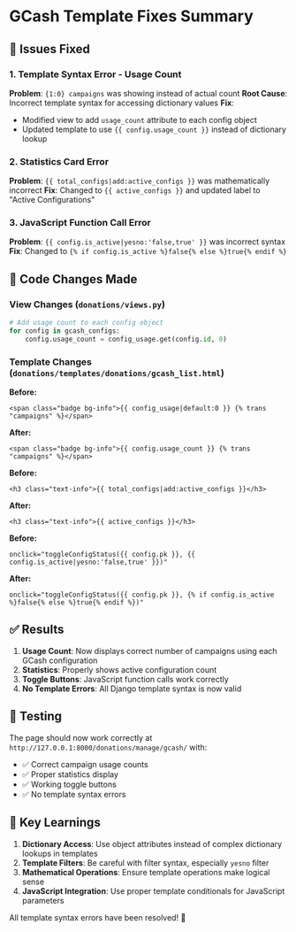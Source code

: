 # GCash Template Fixes Summary

## 🐛 **Issues Fixed**

### **1. Template Syntax Error - Usage Count**
**Problem**: `{1:0} campaigns` was showing instead of actual count
**Root Cause**: Incorrect template syntax for accessing dictionary values
**Fix**: 
- Modified view to add `usage_count` attribute to each config object
- Updated template to use `{{ config.usage_count }}` instead of dictionary lookup

### **2. Statistics Card Error**
**Problem**: `{{ total_configs|add:active_configs }}` was mathematically incorrect
**Fix**: Changed to `{{ active_configs }}` and updated label to "Active Configurations"

### **3. JavaScript Function Call Error**
**Problem**: `{{ config.is_active|yesno:'false,true' }}` was incorrect syntax
**Fix**: Changed to `{% if config.is_active %}false{% else %}true{% endif %}`

## 🔧 **Code Changes Made**

### **View Changes** (`donations/views.py`)
```python
# Add usage count to each config object
for config in gcash_configs:
    config.usage_count = config_usage.get(config.id, 0)
```

### **Template Changes** (`donations/templates/donations/gcash_list.html`)

**Before:**
```django
<span class="badge bg-info">{{ config_usage|default:0 }} {% trans "campaigns" %}</span>
```

**After:**
```django
<span class="badge bg-info">{{ config.usage_count }} {% trans "campaigns" %}</span>
```

**Before:**
```django
<h3 class="text-info">{{ total_configs|add:active_configs }}</h3>
```

**After:**
```django
<h3 class="text-info">{{ active_configs }}</h3>
```

**Before:**
```django
onclick="toggleConfigStatus({{ config.pk }}, {{ config.is_active|yesno:'false,true' }})"
```

**After:**
```django
onclick="toggleConfigStatus({{ config.pk }}, {% if config.is_active %}false{% else %}true{% endif %})"
```

## ✅ **Results**

1. **Usage Count**: Now displays correct number of campaigns using each GCash configuration
2. **Statistics**: Properly shows active configuration count
3. **Toggle Buttons**: JavaScript function calls work correctly
4. **No Template Errors**: All Django template syntax is now valid

## 🧪 **Testing**

The page should now work correctly at `http://127.0.0.1:8000/donations/manage/gcash/` with:
- ✅ Correct campaign usage counts
- ✅ Proper statistics display
- ✅ Working toggle buttons
- ✅ No template syntax errors

## 🎯 **Key Learnings**

1. **Dictionary Access**: Use object attributes instead of complex dictionary lookups in templates
2. **Template Filters**: Be careful with filter syntax, especially `yesno` filter
3. **Mathematical Operations**: Ensure template operations make logical sense
4. **JavaScript Integration**: Use proper template conditionals for JavaScript parameters

All template syntax errors have been resolved! 🎉
